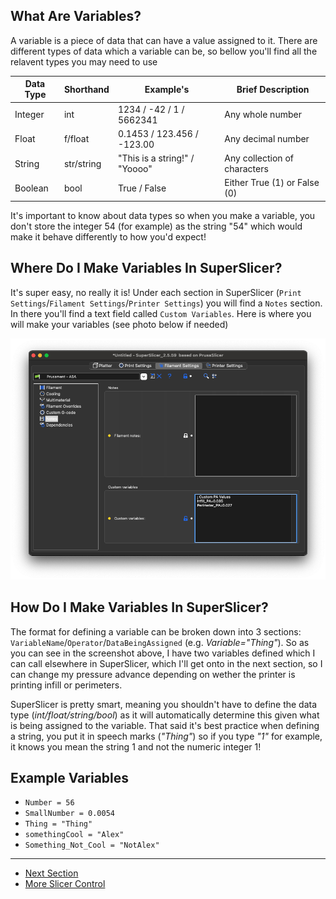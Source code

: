 ## What Are Variables?

A variable is a piece of data that can have a value assigned to it. There are different types of data which a variable can be, so bellow you'll find all the relavent types you may need to use

| Data Type | Shorthand  | Example's                     | Brief Description            |
| --------- | ---------- | ----------------------------- | ---------------------------- |
| Integer   | int        | 1234 / -42 / 1 / 5662341      | Any whole number             |
| Float     | f/float    | 0.1453 / 123.456 / -123.00    | Any decimal number           |
| String    | str/string | "This is a string!" / "Yoooo" | Any collection of characters |
| Boolean   | bool       | True / False                  | Either True (1) or False (0) |

It's important to know about data types so when you make a variable, you don't store the integer 54 (for example) as the string "54" which would make it behave differently to how you'd expect!

## Where Do I Make Variables In SuperSlicer?

It's super easy, no really it is! Under each section in SuperSlicer (`Print Settings`/`Filament Settings`/`Printer Settings`) you will find a `Notes` section. In there you'll find a text field called `Custom Variables`. Here is where you will make your variables (see photo below if needed)

![Screenshot 2022-12-17 at 16.57.32](https://github.com/Alexander-T-Moss/Voron-Stuff/blob/main/Guides/More-Slicer-Control/What-Are-Variables%3F/Images/Screenshot%202022-12-17%20at%2016.57.41.png)

## How Do I Make Variables In SuperSlicer?

The format for defining a variable can be broken down into 3 sections: `VariableName`/`Operator`/`DataBeingAssigned` (e.g. *Variable="Thing"*). So as you can see in the screenshot above, I have two variables defined which I can call elsewhere in SuperSlicer, which I'll get onto in the next section, so I can change my pressure advance depending on wether the printer is printing infill or perimeters.

SuperSlicer is pretty smart, meaning you shouldn't have to define the data type (*int/float/string/bool*) as it will automatically determine this given what is being assigned to the variable. That said it's best practice when defining a string, you put it in speech marks (*"Thing"*) so if you type *"1"* for example, it knows you mean the string 1 and not the numeric integer 1!

## Example Variables

- `Number = 56`
- `SmallNumber = 0.0054`
- `Thing = "Thing"`
- `somethingCool = "Alex"`
- `Something_Not_Cool = "NotAlex"`

------

- [Next Section](https://github.com/Alexander-T-Moss/Voron-Stuff/tree/main/Guides/More-Slicer-Control/How-Do-I-Use-Variables%3F)
- [More Slicer Control](https://github.com/Alexander-T-Moss/Voron-Stuff/tree/main/Guides/More-Slicer-Control)

